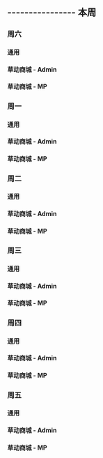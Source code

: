 ## ---------------- 本周

### 周六
#### 通用
#### 草动商城 - Admin
#### 草动商城 - MP

### 周一
#### 通用
#### 草动商城 - Admin
#### 草动商城 - MP

### 周二
#### 通用
#### 草动商城 - Admin
#### 草动商城 - MP

### 周三
#### 通用
#### 草动商城 - Admin
#### 草动商城 - MP

### 周四
#### 通用
#### 草动商城 - Admin
#### 草动商城 - MP

### 周五
#### 通用
#### 草动商城 - Admin
#### 草动商城 - MP
